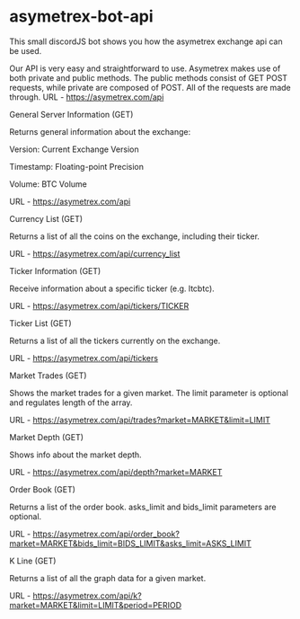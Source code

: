 # asymetrex-bot-api
This small discordJS bot shows you how the asymetrex exchange api can be used.

Our API is very easy and straightforward to use. Asymetrex makes use of both private and public methods. The public methods consist of GET POST requests, while private are composed of POST. All of the requests are made through.
URL - https://asymetrex.com/api



General Server Information (GET)

Returns general information about the exchange:


Version: Current Exchange Version


Timestamp: Floating-point Precision


Volume: BTC Volume


URL - https://asymetrex.com/api



Currency List (GET)

Returns a list of all the coins on the exchange, including their ticker.


URL - https://asymetrex.com/api/currency_list



Ticker Information (GET)

Receive information about a specific ticker (e.g. ltcbtc).


URL - https://asymetrex.com/api/tickers/TICKER



Ticker List (GET)

Returns a list of all the tickers currently on the exchange.


URL - https://asymetrex.com/api/tickers



Market Trades (GET)

Shows the market trades for a given market. The limit parameter is optional and regulates length of the array.


URL - https://asymetrex.com/api/trades?market=MARKET&limit=LIMIT



Market Depth (GET)

Shows info about the market depth.


URL - https://asymetrex.com/api/depth?market=MARKET



Order Book (GET)

Returns a list of the order book. asks_limit and bids_limit parameters are optional.


URL - https://asymetrex.com/api/order_book?market=MARKET&bids_limit=BIDS_LIMIT&asks_limit=ASKS_LIMIT



K Line (GET)

Returns a list of all the graph data for a given market.


URL - https://asymetrex.com/api/k?market=MARKET&limit=LIMIT&period=PERIOD
